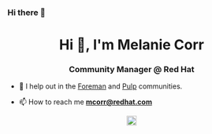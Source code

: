 ### Hi there 👋

<!--
**melcorr/melcorr** is a ✨ _special_ ✨ repository because its `README.md` (this file) appears on your GitHub profile.

Here are some ideas to get you started:

- 🔭 I’m currently working on ...
- 🌱 I’m currently learning ...
- 👯 I’m looking to collaborate on ...
- 🤔 I’m looking for help with ...
- 💬 Ask me about ...
- 📫 How to reach me: ...
- 😄 Pronouns: ...
- ⚡ Fun fact: ...
-->
<h1 align="center">Hi 👋, I'm Melanie Corr</h1>
<h3 align="center">Community Manager @ Red Hat</h3>

- 🔭 I help out in the [Foreman](https://theforeman.org/) and [Pulp](https://pulpproject.org/) communities.

- 📫 How to reach me **mcorr@redhat.com**

<p align="center">
<a href="https://linkedin.com/in/melanie-corr-43a3b442" target="blank"><img align="center" src="https://cdn.jsdelivr.net/npm/simple-icons@3.0.1/icons/linkedin.svg" alt="melanie-corr-43a3b442" height="20" width="20" /></a>
</p>

